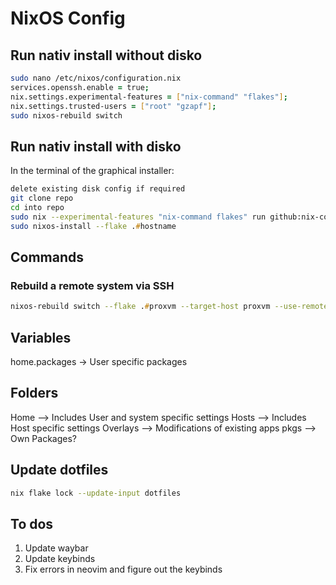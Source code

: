 # NixOS Config

## Run nativ install without disko

```zsh
sudo nano /etc/nixos/configuration.nix
services.openssh.enable = true;
nix.settings.experimental-features = ["nix-command" "flakes"];
nix.settings.trusted-users = ["root" "gzapf"];
sudo nixos-rebuild switch
```

## Run nativ install with disko

In the terminal of the graphical installer:

```zsh
delete existing disk config if required
git clone repo
cd into repo
sudo nix --experimental-features "nix-command flakes" run github:nix-community/disko -- --mode disko ./hosts/hostname/disko-config.nix
sudo nixos-install --flake .#hostname
```

## Commands

### Rebuild a remote system via SSH

```zsh
nixos-rebuild switch --flake .#proxvm --target-host proxvm --use-remote-sudo
```



## Variables

home.packages -> User specific packages

## Folders

Home --> Includes User and system specific settings
Hosts --> Includes Host specific settings
Overlays --> Modifications of existing apps
pkgs --> Own Packages?

## Update dotfiles

```zsh
nix flake lock --update-input dotfiles
```

## To dos

1. Update waybar
2. Update keybinds
3. Fix errors in neovim and figure out the keybinds
